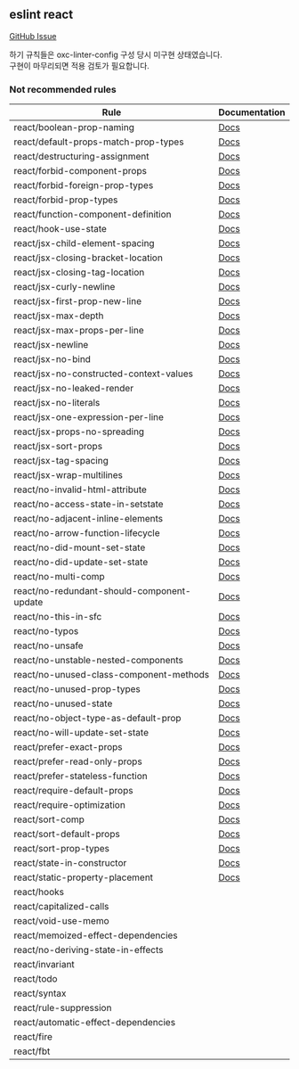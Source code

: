## eslint react

[GitHub Issue](https://github.com/oxc-project/oxc/issues/1022)

하기 규칙들은 oxc-linter-config 구성 당시 미구현 상태였습니다.  
구현이 마무리되면 적용 검토가 필요합니다.

### Not recommended rules

| Rule                                       | Documentation                                                                                                            |
| ------------------------------------------ | ------------------------------------------------------------------------------------------------------------------------ |
| react/boolean-prop-naming                  | [Docs](https://github.com/jsx-eslint/eslint-plugin-react/tree/master/docs/rules/boolean-prop-naming.md)                  |
| react/default-props-match-prop-types       | [Docs](https://github.com/jsx-eslint/eslint-plugin-react/tree/master/docs/rules/default-props-match-prop-types.md)       |
| react/destructuring-assignment             | [Docs](https://github.com/jsx-eslint/eslint-plugin-react/tree/master/docs/rules/destructuring-assignment.md)             |
| react/forbid-component-props               | [Docs](https://github.com/jsx-eslint/eslint-plugin-react/tree/master/docs/rules/forbid-component-props.md)               |
| react/forbid-foreign-prop-types            | [Docs](https://github.com/jsx-eslint/eslint-plugin-react/tree/master/docs/rules/forbid-foreign-prop-types.md)            |
| react/forbid-prop-types                    | [Docs](https://github.com/jsx-eslint/eslint-plugin-react/tree/master/docs/rules/forbid-prop-types.md)                    |
| react/function-component-definition        | [Docs](https://github.com/jsx-eslint/eslint-plugin-react/tree/master/docs/rules/function-component-definition.md)        |
| react/hook-use-state                       | [Docs](https://github.com/jsx-eslint/eslint-plugin-react/tree/master/docs/rules/hook-use-state.md)                       |
| react/jsx-child-element-spacing            | [Docs](https://github.com/jsx-eslint/eslint-plugin-react/tree/master/docs/rules/jsx-child-element-spacing.md)            |
| react/jsx-closing-bracket-location         | [Docs](https://github.com/jsx-eslint/eslint-plugin-react/tree/master/docs/rules/jsx-closing-bracket-location.md)         |
| react/jsx-closing-tag-location             | [Docs](https://github.com/jsx-eslint/eslint-plugin-react/tree/master/docs/rules/jsx-closing-tag-location.md)             |
| react/jsx-curly-newline                    | [Docs](https://github.com/jsx-eslint/eslint-plugin-react/tree/master/docs/rules/jsx-curly-newline.md)                    |
| react/jsx-first-prop-new-line              | [Docs](https://github.com/jsx-eslint/eslint-plugin-react/tree/master/docs/rules/jsx-first-prop-new-line.md)              |
| react/jsx-max-depth                        | [Docs](https://github.com/jsx-eslint/eslint-plugin-react/tree/master/docs/rules/jsx-max-depth.md)                        |
| react/jsx-max-props-per-line               | [Docs](https://github.com/jsx-eslint/eslint-plugin-react/tree/master/docs/rules/jsx-max-props-per-line.md)               |
| react/jsx-newline                          | [Docs](https://github.com/jsx-eslint/eslint-plugin-react/tree/master/docs/rules/jsx-newline.md)                          |
| react/jsx-no-bind                          | [Docs](https://github.com/jsx-eslint/eslint-plugin-react/tree/master/docs/rules/jsx-no-bind.md)                          |
| react/jsx-no-constructed-context-values    | [Docs](https://github.com/jsx-eslint/eslint-plugin-react/tree/master/docs/rules/jsx-no-constructed-context-values.md)    |
| react/jsx-no-leaked-render                 | [Docs](https://github.com/jsx-eslint/eslint-plugin-react/tree/master/docs/rules/jsx-no-leaked-render.md)                 |
| react/jsx-no-literals                      | [Docs](https://github.com/jsx-eslint/eslint-plugin-react/tree/master/docs/rules/jsx-no-literals.md)                      |
| react/jsx-one-expression-per-line          | [Docs](https://github.com/jsx-eslint/eslint-plugin-react/tree/master/docs/rules/jsx-one-expression-per-line.md)          |
| react/jsx-props-no-spreading               | [Docs](https://github.com/jsx-eslint/eslint-plugin-react/tree/master/docs/rules/jsx-props-no-spreading.md)               |
| react/jsx-sort-props                       | [Docs](https://github.com/jsx-eslint/eslint-plugin-react/tree/master/docs/rules/jsx-sort-props.md)                       |
| react/jsx-tag-spacing                      | [Docs](https://github.com/jsx-eslint/eslint-plugin-react/tree/master/docs/rules/jsx-tag-spacing.md)                      |
| react/jsx-wrap-multilines                  | [Docs](https://github.com/jsx-eslint/eslint-plugin-react/tree/master/docs/rules/jsx-wrap-multilines.md)                  |
| react/no-invalid-html-attribute            | [Docs](https://github.com/jsx-eslint/eslint-plugin-react/tree/master/docs/rules/no-invalid-html-attribute.md)            |
| react/no-access-state-in-setstate          | [Docs](https://github.com/jsx-eslint/eslint-plugin-react/tree/master/docs/rules/no-access-state-in-setstate.md)          |
| react/no-adjacent-inline-elements          | [Docs](https://github.com/jsx-eslint/eslint-plugin-react/tree/master/docs/rules/no-adjacent-inline-elements.md)          |
| react/no-arrow-function-lifecycle          | [Docs](https://github.com/jsx-eslint/eslint-plugin-react/tree/master/docs/rules/no-arrow-function-lifecycle.md)          |
| react/no-did-mount-set-state               | [Docs](https://github.com/jsx-eslint/eslint-plugin-react/tree/master/docs/rules/no-did-mount-set-state.md)               |
| react/no-did-update-set-state              | [Docs](https://github.com/jsx-eslint/eslint-plugin-react/tree/master/docs/rules/no-did-update-set-state.md)              |
| react/no-multi-comp                        | [Docs](https://github.com/jsx-eslint/eslint-plugin-react/tree/master/docs/rules/no-multi-comp.md)                        |
| react/no-redundant-should-component-update | [Docs](https://github.com/jsx-eslint/eslint-plugin-react/tree/master/docs/rules/no-redundant-should-component-update.md) |
| react/no-this-in-sfc                       | [Docs](https://github.com/jsx-eslint/eslint-plugin-react/tree/master/docs/rules/no-this-in-sfc.md)                       |
| react/no-typos                             | [Docs](https://github.com/jsx-eslint/eslint-plugin-react/tree/master/docs/rules/no-typos.md)                             |
| react/no-unsafe                            | [Docs](https://github.com/jsx-eslint/eslint-plugin-react/tree/master/docs/rules/no-unsafe.md)                            |
| react/no-unstable-nested-components        | [Docs](https://github.com/jsx-eslint/eslint-plugin-react/tree/master/docs/rules/no-unstable-nested-components.md)        |
| react/no-unused-class-component-methods    | [Docs](https://github.com/jsx-eslint/eslint-plugin-react/tree/master/docs/rules/no-unused-class-component-methods.md)    |
| react/no-unused-prop-types                 | [Docs](https://github.com/jsx-eslint/eslint-plugin-react/tree/master/docs/rules/no-unused-prop-types.md)                 |
| react/no-unused-state                      | [Docs](https://github.com/jsx-eslint/eslint-plugin-react/tree/master/docs/rules/no-unused-state.md)                      |
| react/no-object-type-as-default-prop       | [Docs](https://github.com/jsx-eslint/eslint-plugin-react/tree/master/docs/rules/no-object-type-as-default-prop.md)       |
| react/no-will-update-set-state             | [Docs](https://github.com/jsx-eslint/eslint-plugin-react/tree/master/docs/rules/no-will-update-set-state.md)             |
| react/prefer-exact-props                   | [Docs](https://github.com/jsx-eslint/eslint-plugin-react/tree/master/docs/rules/prefer-exact-props.md)                   |
| react/prefer-read-only-props               | [Docs](https://github.com/jsx-eslint/eslint-plugin-react/tree/master/docs/rules/prefer-read-only-props.md)               |
| react/prefer-stateless-function            | [Docs](https://github.com/jsx-eslint/eslint-plugin-react/tree/master/docs/rules/prefer-stateless-function.md)            |
| react/require-default-props                | [Docs](https://github.com/jsx-eslint/eslint-plugin-react/tree/master/docs/rules/require-default-props.md)                |
| react/require-optimization                 | [Docs](https://github.com/jsx-eslint/eslint-plugin-react/tree/master/docs/rules/require-optimization.md)                 |
| react/sort-comp                            | [Docs](https://github.com/jsx-eslint/eslint-plugin-react/tree/master/docs/rules/sort-comp.md)                            |
| react/sort-default-props                   | [Docs](https://github.com/jsx-eslint/eslint-plugin-react/tree/master/docs/rules/sort-default-props.md)                   |
| react/sort-prop-types                      | [Docs](https://github.com/jsx-eslint/eslint-plugin-react/tree/master/docs/rules/sort-prop-types.md)                      |
| react/state-in-constructor                 | [Docs](https://github.com/jsx-eslint/eslint-plugin-react/tree/master/docs/rules/state-in-constructor.md)                 |
| react/static-property-placement            | [Docs](https://github.com/jsx-eslint/eslint-plugin-react/tree/master/docs/rules/static-property-placement.md)            |
| react/hooks                                |                                                                                                                          |
| react/capitalized-calls                    |                                                                                                                          |
| react/void-use-memo                        |                                                                                                                          |
| react/memoized-effect-dependencies         |                                                                                                                          |
| react/no-deriving-state-in-effects         |                                                                                                                          |
| react/invariant                            |                                                                                                                          |
| react/todo                                 |                                                                                                                          |
| react/syntax                               |                                                                                                                          |
| react/rule-suppression                     |                                                                                                                          |
| react/automatic-effect-dependencies        |                                                                                                                          |
| react/fire                                 |                                                                                                                          |
| react/fbt                                  |                                                                                                                          |
